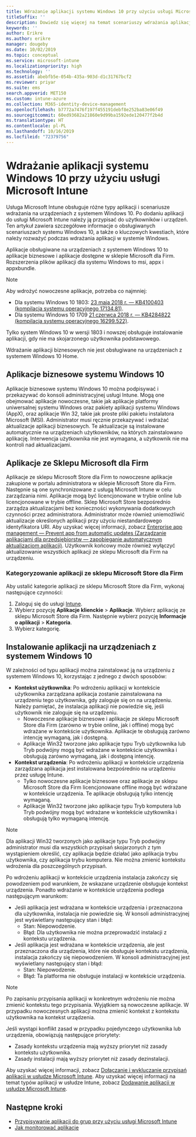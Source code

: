```yaml
---
title: Wdrażanie aplikacji systemu Windows 10 przy użyciu usługi Microsoft Intune
titleSuffix: ''
description: Dowiedz się więcej na temat scenariuszy wdrażania aplikacji systemu Windows 10 dostępnych w usłudze Microsoft Intune.
keywords: ''
author: Erikre
ms.author: erikre
manager: dougeby
ms.date: 10/02/2019
ms.topic: conceptual
ms.service: microsoft-intune
ms.localizationpriority: high
ms.technology: ''
ms.assetid: abebfb5e-054b-435a-903d-d1c31767bcf2
ms.reviewer: priyar
ms.suite: ems
search.appverid: MET150
ms.custom: intune-azure
ms.collection: M365-identity-device-management
ms.openlocfilehash: b7772a7476f197f455191debf8e252ba83e06f49
ms.sourcegitcommit: 60ed93682a21860e9d99ba1592ede120477f2b4d
ms.translationtype: HT
ms.contentlocale: pl-PL
ms.lasthandoff: 10/16/2019
ms.locfileid: "72379756"
---
```

# <a name="windows-10-app-deployment-by-using-microsoft-intune"></a>Wdrażanie aplikacji systemu Windows 10 przy użyciu usługi Microsoft Intune 

Usługa Microsoft Intune obsługuje różne typy aplikacji i scenariusze wdrażania na urządzeniach z systemem Windows 10. Po dodaniu aplikacji do usługi Microsoft Intune należy ją przypisać do użytkowników i urządzeń. Ten artykuł zawiera szczegółowe informacje o obsługiwanych scenariuszach systemu Windows 10, a także o kluczowych kwestiach, które należy rozważyć podczas wdrażania aplikacji w systemie Windows. 

Aplikacje obsługiwane na urządzeniach z systemem Windows 10 to aplikacje biznesowe i aplikacje dostępne w sklepie Microsoft dla Firm. Rozszerzenia plików aplikacji dla systemu Windows to msi, appx i appxbundle.  

> [!Note]
> Aby wdrożyć nowoczesne aplikacje, potrzeba co najmniej:
> - Dla systemu Windows 10 1803: [23 maja 2018 r. — KB4100403 (kompilacja systemu operacyjnego 17134.81)](https://support.microsoft.com/help/4100403/windows-10-update-kb4100403).
> - Dla systemu Windows 10 1709 [21 czerwca 2018 r. — KB4284822 (kompilacja systemu operacyjnego 16299.522)](https://support.microsoft.com/help/4284822).
>
> Tylko system Windows 10 w wersji 1803 i nowszej obsługuje instalowanie aplikacji, gdy nie ma skojarzonego użytkownika podstawowego.
>
> Wdrażanie aplikacji biznesowych nie jest obsługiwane na urządzeniach z systemem Windows 10 Home.

## <a name="windows-10-lob-apps"></a>Aplikacje biznesowe systemu Windows 10

Aplikacje biznesowe systemu Windows 10 można podpisywać i przekazywać do konsoli administracyjnej usługi Intune. Mogą one obejmować aplikacje nowoczesne, takie jak aplikacje platformy uniwersalnej systemu Windows oraz pakiety aplikacji systemu Windows (AppX), oraz aplikacje Win 32, takie jak proste pliki pakietu instalatora Microsoft (MSI). Administrator musi ręcznie przekazywać i wdrażać aktualizacje aplikacji biznesowych. Te aktualizacje są instalowane automatycznie na urządzeniach użytkowników, na których zainstalowano aplikację. Interwencja użytkownika nie jest wymagana, a użytkownik nie ma kontroli nad aktualizacjami. 

## <a name="microsoft-store-for-business-apps"></a>Aplikacje ze Sklepu Microsoft dla Firm

Aplikacje ze sklepu Microsoft Store dla Firm to nowoczesne aplikacje zakupione w portalu administratora w sklepie Microsoft Store dla Firm. Następnie są one synchronizowane z usługą Microsoft Intune w celu zarządzania nimi. Aplikacje mogą być licencjonowane w trybie online lub licencjonowane w trybie offline. Sklep Microsoft Store bezpośrednio zarządza aktualizacjami bez konieczności wykonywania dodatkowych czynności przez administratora. Administrator może również uniemożliwić aktualizacje określonych aplikacji przy użyciu niestandardowego identyfikatora URI. Aby uzyskać więcej informacji, zobacz [Enterprise app management — Prevent app from automatic updates (Zarządzanie aplikacjami dla przedsiębiorstw — zapobieganie automatycznym aktualizacjom aplikacji)](https://docs.microsoft.com/windows/client-management/mdm/enterprise-app-management#prevent-app-from-automatic-updates). Użytkownik końcowy może również wyłączyć aktualizowanie wszystkich aplikacji ze sklepu Microsoft dla Firm na urządzeniu. 

### <a name="categorize-microsoft-store-for-business-apps"></a>Kategoryzowanie aplikacji ze sklepu Microsoft Store dla Firm 
Aby ustalić kategorie aplikacji ze sklepu Microsoft Store dla Firm, wykonaj następujące czynności: 

1. Zaloguj się do usługi [Intune](https://go.microsoft.com/fwlink/?linkid=2090973).
2. Wybierz pozycję **Aplikacje klienckie** > **Aplikacje**. Wybierz aplikację ze sklepu Microsoft Store dla Firm. Następnie wybierz pozycję **Informacje o aplikacji** > **Kategoria**. 
3. Wybierz kategorię.

## <a name="install-apps-on-windows-10-devices"></a>Instalowanie aplikacji na urządzeniach z systemem Windows 10
W zależności od typu aplikacji można zainstalować ją na urządzeniu z systemem Windows 10, korzystając z jednego z dwóch sposobów:

- **Kontekst użytkownika**: Po wdrożeniu aplikacji w kontekście użytkownika zarządzana aplikacja zostanie zainstalowana na urządzeniu tego użytkownika, gdy zaloguje się on na urządzeniu. Należy pamiętać, że instalacja aplikacji nie powiedzie się, jeśli użytkownik nie zaloguje się na urządzeniu. 
  - Nowoczesne aplikacje biznesowe i aplikacje ze sklepu Microsoft Store dla Firm (zarówno w trybie online, jak i offline) mogą być wdrażane w kontekście użytkownika. Aplikacje te obsługują zarówno intencję wymaganą, jak i dostępną.
  - Aplikacje Win32 tworzone jako aplikacje typu Tryb użytkownika lub Tryb podwójny mogą być wdrażane w kontekście użytkownika i obsługują zarówno wymaganą, jak i dostępną intencję. 
- **Kontekst urządzenia**: Po wdrożeniu aplikacji w kontekście urządzenia zarządzana aplikacja jest instalowana bezpośrednio na urządzeniu przez usługę Intune.
  - Tylko nowoczesne aplikacje biznesowe oraz aplikacje ze sklepu Microsoft Store dla Firm licencjonowane offline mogą być wdrażane w kontekście urządzenia. Te aplikacje obsługują tylko intencję wymaganą.
  - Aplikacje Win32 tworzone jako aplikacje typu Tryb komputera lub Tryb podwójny mogą być wdrażane w kontekście użytkownika i obsługują tylko wymaganą intencję.

> [!NOTE]
> Dla aplikacji Win32 tworzonych jako aplikacje typu Tryb podwójny administrator musi dla wszystkich przypisań skojarzonych z tym wystąpieniem określić, czy aplikacja będzie działać jako aplikacja trybu użytkownika, czy aplikacja trybu komputera. Nie można zmienić kontekstu wdrożenia dla poszczególnych przypisań.  

Po wdrożeniu aplikacji w kontekście urządzenia instalacja zakończy się powodzeniem pod warunkiem, że wskazane urządzenie obsługuje kontekst urządzenia. Ponadto wdrażanie w kontekście urządzenia podlega następującym warunkom:
- Jeśli aplikacja jest wdrażana w kontekście urządzenia i przeznaczona dla użytkownika, instalacja nie powiedzie się. W konsoli administracyjnej jest wyświetlany następujący stan i błąd:
  - Stan: Niepowodzenie.
  - Błąd: Dla użytkownika nie można przeprowadzić instalacji z kontekstu urządzenia.
- Jeśli aplikacja jest wdrażana w kontekście urządzenia, ale jest przeznaczona dla urządzenia, które nie obsługuje kontekstu urządzenia, instalacja zakończy się niepowodzeniem. W konsoli administracyjnej jest wyświetlany następujący stan i błąd:
  - Stan: Niepowodzenie.
  - Błąd: Ta platforma nie obsługuje instalacji w kontekście urządzenia. 

> [!Note]
> Po zapisaniu przypisania aplikacji w konkretnym wdrożeniu nie można zmienić kontekstu tego przypisania. Wyjątkiem są nowoczesne aplikacje. W przypadku nowoczesnych aplikacji można zmienić kontekst z kontekstu użytkownika na kontekst urządzenia. 

Jeśli wystąpi konflikt zasad w przypadku pojedynczego użytkownika lub urządzenia, obowiązują następujące priorytety:
- Zasady kontekstu urządzenia mają wyższy priorytet niż zasady kontekstu użytkownika. 
- Zasady instalacji mają wyższy priorytet niż zasady dezinstalacji.

Aby uzyskać więcej informacji, zobacz [Dołączanie i wykluczanie przypisań aplikacji w usłudze Microsoft Intune](apps-inc-exl-assignments.md). Aby uzyskać więcej informacji na temat typów aplikacji w usłudze Intune, zobacz [Dodawanie aplikacji w usłudze Microsoft Intune](apps-add.md).

## <a name="next-steps"></a>Następne kroki

- [Przypisywanie aplikacji do grup przy użyciu usługi Microsoft Intune](apps-deploy.md)
- [Jak monitorować aplikacje](apps-monitor.md)
